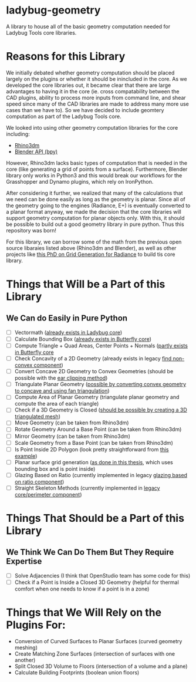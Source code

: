 # ladybug-geometry
A library to house all of the basic geometry computation needed for Ladybug Tools core libraries.

# Reasons for this Library
We initially debated whether geometry computation should be placed largely on the plugins or
whether it should be inincluded in the core.  As we developed the core libraries out, it became clear
that there are large advantages to having it in the core (ie. cross compatability between
the CAD plugins, ability to process more inputs from command line, and shear speed
since many of the CAD libraries are made to address many more use cases than we have to).
So we have decided to include geomtery computation as part of the Ladybug Tools core.

We looked into using other geometry computation libraries for the core including:
- [Rhino3dm](https://github.com/mcneel/rhino3dm)
- [Blender API (bpy)](https://docs.blender.org/api/current/)

However, Rhino3dm lacks basic types of computation that is needed in the core (like generating a
grid of points from a surface).
Furthermore, Blender library only works in Python3 and this would break our workflows for the
Grasshopper and Dynamo plugins, which rely on IronPython.

After considering it further, we realized that many of the calculations that we need can be done
easily as long as the geometry is planar.  Since all of the geometry going to the engines (Radiance, E+)
is eventually converted to a planar format anyway, we made the decision that the core libraries will support
geometry computation for planar objects only.  With this, it should be possible to build out a good
geometry library in pure python.  Thus this repository was born!

For this library, we can borrow some of the math from the previous open source libaraies 
listed above (Rhino3dm and Blender), as well as other projects like 
[this PhD on Grid Generation for Radiance](https://www.radiance-online.org/community/workshops/2015-philadelphia/presentations/day1/STADICUtilities-Radiance%20Workshop2015.pdf)
to build tis core library.

# Things that Will be a Part of this Library
## We Can do Easily in Pure Python
- [ ] Vectormath ([already exists in Ladybug core](https://github.com/ladybug-tools/ladybug/blob/master/ladybug/euclid.py))
- [ ] Calculate Bounding Box ([already exists in Butterfly core](https://github.com/ladybug-tools/butterfly/blob/master/butterfly/geometry.py))
- [ ] Compute Triangle + Quad Areas, Center Points + Normals ([partly exists in Butterfly core]((https://github.com/ladybug-tools/butterfly/blob/master/butterfly/geometry.py))
- [ ] Check Concavity of a 2D Geometry (already exists in legacy [find non-convex component](https://github.com/mostaphaRoudsari/honeybee/blob/master/src/Honeybee_Honeybee.py#L9340-L9410))
- [ ] Convert Concave 2D Geometry to Convex Geometries (should be possible with the [ear clipping method](https://en.wikipedia.org/wiki/Polygon_triangulation))
- [ ] Triangulate Planar Geometry ([possible by converting convex geometry to concave and using fan triangulation](https://en.wikipedia.org/wiki/Polygon_triangulation))
- [ ] Compute Area of Planar Geometry (triangulate planar geometry and compute the area of each triangle)
- [ ] Check if a 3D Geometry is Closed ([should be possible by creating a 3D triangulated mesh](https://gamedev.stackexchange.com/questions/61878/how-check-if-an-arbitrary-given-mesh-is-a-single-closed-mesh/61886))
- [ ] Move Geometry (can be taken from Rhino3dm)
- [ ] Rotate Geometry Around a Base Point (can be taken from Rhino3dm)
- [ ] Mirror Geometry (can be taken from Rhino3dm)
- [ ] Scale Geometry from a Base Point (can be taken from Rhino3dm)
- [ ] Is Point Inside 2D Polygon (look pretty straightforward from [this example](https://www.geeksforgeeks.org/how-to-check-if-a-given-point-lies-inside-a-polygon/))
- [ ] Planar surface grid generation ([as done in this thesis](https://www.radiance-online.org/community/workshops/2015-philadelphia/presentations/day1/STADICUtilities-Radiance%20Workshop2015.pdf), which uses bounding box and is point inside)
- [ ] Glazing Based on Ratio (currently implemented in legacy [glazing based on ratio component](https://github.com/mostaphaRoudsari/honeybee/blob/master/src/Honeybee_Glazing%20based%20on%20ratio.py))
- [ ] Straight Skeleton Methods (currently implemented in [legacy core/perimeter component](https://github.com/mostaphaRoudsari/honeybee/blob/master/src/Honeybee_SplitFloor2ThermalZones.py))

# Things That Should be a Part of this Library
## We Think We Can Do Them But They Require Expertise
- [ ] Solve Adjacencies (I think that OpenStudio team has some code for this)
- [ ] Check if a Point is Inside a Closed 3D Geometry (helpful for thermal comfort when one needs to know if a point is in a zone)

# Things that We Will Rely on the Plugins For:
- Conversion of Curved Surfaces to Planar Surfaces (curved geometry meshing)
- Create Matching Zone Surfaces (intersection of surfaces with one another)
- Split Closed 3D Volume to Floors (intersection of a volume and a plane)
- Calculate Building Footprints (boolean union floors)
